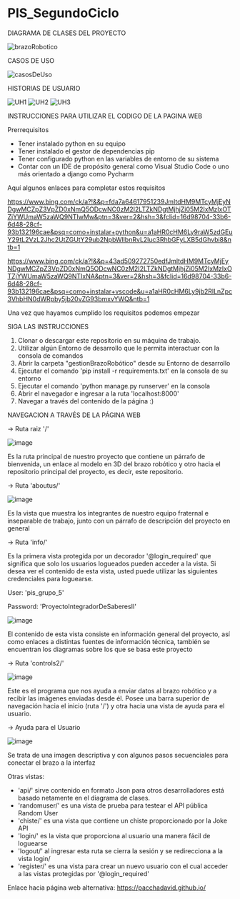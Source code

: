 # PIS_SegundoCiclo


DIAGRAMA DE CLASES DEL PROYECTO

![brazoRobotico](https://github.com/user-attachments/assets/e5312774-2dc1-4acd-b76b-1b44fad07824)

CASOS DE USO

![casosDeUso](https://github.com/user-attachments/assets/e89552f9-38f2-4d84-9058-ec01fb1b3d03)

HISTORIAS DE USUARIO

![UH1](https://github.com/user-attachments/assets/6b1d95e4-7f6a-4e32-a1cf-6ce5f784c395)
![UH2](https://github.com/user-attachments/assets/37bae591-c3cb-4ee4-b7c7-b6d45b572709)
![UH3](https://github.com/user-attachments/assets/271452de-4cd6-4af8-887f-2e9a373f9304)

INSTRUCCIONES PARA UTILIZAR EL CODIGO DE LA PAGINA WEB

Prerrequisitos
- Tener instalado python en su equipo
- Tener instalado el gestor de dependencias pip
- Tener configurado python en las variables de entorno de su sistema
- Contar con un IDE de propósito general como Visual Studio Code o uno más orientado a django como Pycharm 

Aquí algunos enlaces para completar estos requisitos

https://www.bing.com/ck/a?!&&p=fda7a64617951239JmltdHM9MTcyMjEyNDgwMCZpZ3VpZD0xNmQ5ODcwNC0zM2I2LTZkNDgtMjhjZi05M2IxMzIxOTZjYWUmaW5zaWQ9NTIwMw&ptn=3&ver=2&hsh=3&fclid=16d98704-33b6-6d48-28cf-93b132196cae&psq=como+instalar+python&u=a1aHR0cHM6Ly9raW5zdGEuY29tL2VzL2Jhc2UtZGUtY29ub2NpbWllbnRvL2luc3RhbGFyLXB5dGhvbi8&ntb=1

https://www.bing.com/ck/a?!&&p=43ad509272750edfJmltdHM9MTcyMjEyNDgwMCZpZ3VpZD0xNmQ5ODcwNC0zM2I2LTZkNDgtMjhjZi05M2IxMzIxOTZjYWUmaW5zaWQ9NTIxNA&ptn=3&ver=2&hsh=3&fclid=16d98704-33b6-6d48-28cf-93b132196cae&psq=como+instalar+vscode&u=a1aHR0cHM6Ly9jb2RlLnZpc3VhbHN0dWRpby5jb20vZG93bmxvYWQ&ntb=1

Una vez que hayamos cumplido los requisitos podemos empezar

SIGA LAS INSTRUCCIONES

1. Clonar o descargar este repositorio en su máquina de trabajo.
2. Utilizar algún Entorno de desarrollo que le permita interactuar con la consola de comandos
3. Abrir la carpeta "gestionBrazoRobótico" desde su Entorno de desarrollo
4. Ejecutar el comando 'pip install -r requirements.txt' en la consola de su entorno
5. Ejecutar el comando 'python manage.py runserver' en la consola
6. Abrir el navegador e ingresar a la ruta 'localhost:8000'
7. Navegar a través del contenido de la página :)

NAVEGACION A TRAVÉS DE LA PÁGINA WEB

-> Ruta raiz '/'

![image](https://github.com/user-attachments/assets/e09b0910-603b-4a16-b16b-5426269b5a1f)

Es la ruta principal de nuestro proyecto que contiene un párrafo de bienvenida, un enlace al modelo en 3D del brazo robótico y otro hacia el repositorio principal del proyecto, es decir, este repositorio.

-> Ruta 'aboutus/'

![image](https://github.com/user-attachments/assets/0755f733-146a-41cc-ac88-bfb4b01f92aa)

Es la vista que muestra los integrantes de nuestro equipo fraternal e inseparable de trabajo, junto con un párrafo de descripción del proyecto en general

-> Ruta 'info/'

Es la primera vista protegida por un decorador '@login_required' que significa que solo los usuarios logueados pueden acceder a la vista.
Si desea ver el contenido de esta vista, usted puede utilizar las siguientes credenciales para loguearse.

User: 'pis_grupo_5'

Password: 'ProyectoIntegradorDeSaberesII'

![image](https://github.com/user-attachments/assets/4fd36a39-0d28-4e52-a145-d9121276e56f)

El contenido de esta vista consiste en información general del proyecto, así como enlaces a distintas fuentes de información técnica, también se encuentran los diagramas sobre los que se basa este proyecto

-> Ruta 'controls2/'

![image](https://github.com/user-attachments/assets/7e1c3bfd-f365-4e53-8859-939fc41b3706)

Este es el programa que nos ayuda a enviar datos al brazo robótico y a recibir las imágenes enviadas desde él. Posee una barra superior de navegación hacia el inicio (ruta '/') y otra hacia una vista de ayuda para el usuario.

-> Ayuda para el Usuario

![image](https://github.com/user-attachments/assets/807a7d7b-784b-4a92-aa13-0b9d63fcec40)

Se trata de una imagen descriptiva y con algunos pasos secuenciales para conectar el brazo a la interfaz


Otras vistas: 

- 'api/' sirve contenido en formato Json para otros desarrolladores está basado netamente en el diagrama de clases.
- 'randomuser/' es una vista de prueba para testear el API pública Random User
- 'chiste/' es una vista que contiene un chiste proporcionado por la Joke API
- 'login/' es la vista que proporciona al usuario una manera fácil de loguearse
- 'logout/' al ingresar esta ruta se cierra la sesión y se redirecciona a la vista login/
- 'register/' es una vista para crear un nuevo usuario con el cual acceder a las vistas protegidas por '@login_required'



Enlace hacia página web alternativa: https://pacchadavid.github.io/



